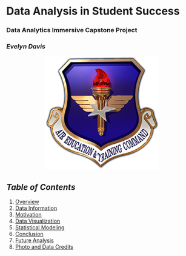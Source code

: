 # **Data Analysis in Student Success**
### Data Analytics Immersive Capstone Project
### *Evelyn Davis*

<p align="center">
  <img src="images/header.png" width = 300 height = 300>
</p>

## ***Table of Contents***
1. [Overview](#Overview)
2. [Data Information](#Data-Information)
3. [Motivation](#Motivation)
4. [Data Visualization](#Data-Visualization)
5. [Statistical Modeling](#Statistical-Modeling)
6. [Conclusion](#Conclusion)
7. [Future Analysis](#Future-Analysis)
8. [Photo and Data Credits](#Photo-and-Data-Credits)